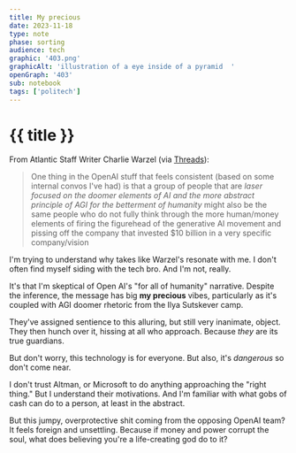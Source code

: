 ```yaml
---
title: My precious
date: 2023-11-18
type: note
phase: sorting
audience: tech
graphic: '403.png'
graphicAlt: 'illustration of a eye inside of a pyramid ￼'
openGraph: '403'
sub: notebook
tags: ['politech']
---
```

# {{ title }}

From Atlantic Staff Writer Charlie Warzel (via [Threads](https://www.threads.net/@cwarzel/post/Czz-H5TMk3F/?igshid=MzRlODBiNWFlZA==)):

> One thing in the OpenAI stuff that feels consistent (based on some internal convos I've had) is that a group of people that are *laser focused on the doomer elements of AI and the more abstract principle of AGI for the betterment of humanity* might also be the same people who do not fully think through the more human/money elements of firing the figurehead of the generative AI movement and pissing off the company that invested $10 billion in a very specific company/vision


I'm trying to understand why takes like Warzel's resonate with me. I don't often find myself siding with the tech bro. And I'm not, really. 

It's that I'm skeptical of Open AI's "for all of humanity" narrative. Despite the inference, the message has big **my precious** vibes, particularly as it's coupled with AGI doomer rhetoric from the Ilya Sutskever camp. 

They've assigned sentience to this alluring, but still very inanimate, object. They then hunch over it, hissing at all who approach. Because *they* are its true guardians. 

But don't worry, this technology is for everyone. But also, it's *dangerous* so don't come near.

I don't trust Altman, or Microsoft to do anything approaching the "right thing." But I understand their motivations. And I'm familiar with what gobs of cash can do to a person, at least in the abstract. 

But this jumpy, overprotective shit coming from the opposing OpenAI team? It feels foreign and unsettling. Because if money and power corrupt the soul, what does believing you're a life-creating god do to it?